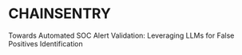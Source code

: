 # CHAINSENTRY
Towards Automated SOC Alert Validation: Leveraging LLMs for False Positives Identification
